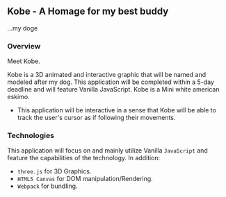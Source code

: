 ## Kobe - A Homage for my best buddy
...my doge

### Overview

Meet Kobe.

Kobe is a 3D animated and interactive graphic that will be named and modeled after my dog. This application will be completed within a 5-day deadline and will feature Vanilla JavaScript. Kobe is a Mini white american eskimo.

  * This application will be interactive in a sense that Kobe will be able to track the user's cursor as if following their movements.


### Technologies

This application will focus on and mainly utilize Vanilla `JavaScript` and feature the capabilities of the technology. In addition:

  * `three.js` for 3D Graphics.
  * `HTML5 Canvas` for DOM manipulation/Rendering.
  * `Webpack` for bundling.


